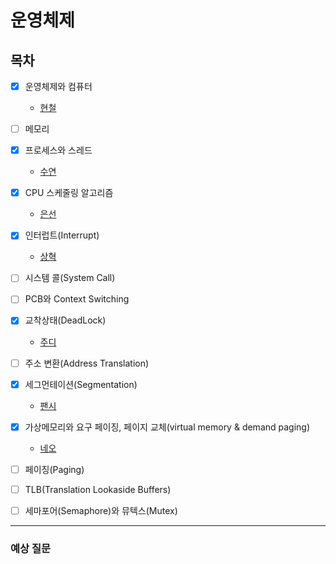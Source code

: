# 운영체제

## 목차

* [x] 운영체제와 컴퓨터

    * [현철](https://github.com/Fancy96/2023-CS-Study/blob/main/OS/%EC%9A%B4%EC%98%81%EC%B2%B4%EC%A0%9C%EC%99%80%20%EC%BB%B4%ED%93%A8%ED%84%B0%200a77706d66474e7988416eb7204dc669.md)

* [ ] 메모리

* [x] 프로세스와 스레드

    * [수연](https://github.com/Fancy96/2023-CS-Study/blob/main/OS/process_thread.md)

* [x] CPU 스케줄링 알고리즘

    * [은선](https://github.com/Fancy96/2023-CS-Study/blob/main/OS/CPU_Scheduling_and_Algorithm.md)

* [x] 인터럽트(Interrupt)

    * [상혁](https://github.com/Fancy96/2023-CS-Study/blob/main/OS/os-interrupt.md)

* [ ] 시스템 콜(System Call)

* [ ] PCB와 Context Switching

* [x] 교착상태(DeadLock)

    * [주디](https://github.com/Fancy96/2023-CS-Study/blob/main/OS/DeadLock.md)

* [ ] 주소 변환(Address Translation)

* [x] 세그먼테이션(Segmentation)

    * [팬시](https://github.com/Fancy96/CS_Study/blob/main/OS/os_segmentation.md)

* [x] 가상메모리와 요구 페이징, 페이지 교체(virtual memory & demand paging)

    * [네오](https://github.com/Fancy96/2023-CS-Study/blob/main/OS/virtual_memory_%26_demand_paging.md)

* [ ] 페이징(Paging)

* [ ] TLB(Translation Lookaside Buffers)

* [ ] 세마포어(Semaphore)와 뮤텍스(Mutex)


---

### 예상 질문
